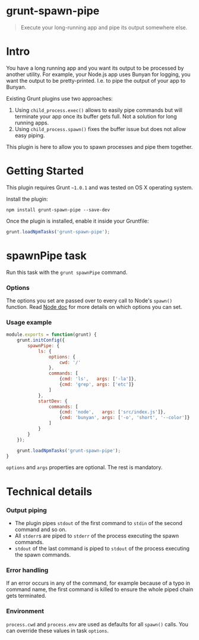 # grunt-spawn-pipe

> Execute your long-running app and pipe its output somewhere else.

# Intro

You have a long running app and you want its output to be processed by another utility.
For example, your Node.js app uses Bunyan for logging, you want the output to be pretty-printed. I.e. to pipe the output of your app to Bunyan.

Existing Grunt plugins use two approaches:

1. Using `child_process.exec()` allows to easily pipe commands but will terminate your app once its buffer gets full. Not a solution for long running apps.
2. Using `child_process.spawn()` fixes the buffer issue but does not allow easy piping.

This plugin is here to allow you to spawn processes and pipe them together.

# Getting Started

This plugin requires Grunt `~1.0.1` and was tested on OS X operating system.

Install the plugin:

```
npm install grunt-spawn-pipe --save-dev
```

Once the plugin is installed, enable it inside your Gruntfile:

```js
grunt.loadNpmTasks('grunt-spawn-pipe');
```

# spawnPipe task

Run this task with the `grunt spawnPipe` command.

### Options

The options you set are passed over to every call to Node's `spawn()` function.
Read [Node doc](https://nodejs.org/api/child_process.html#child_process_child_process_spawn_command_args_options) for more details on which options you can set.

### Usage example

```js
module.exports = function(grunt) {
    grunt.initConfig({
        spawnPipe: {
            ls: {
                options: {
                    cwd: '/'
                },
                commands: [
                    {cmd: 'ls',   args: ['-la']},
                    {cmd: 'grep', args: ['etc']}
                ]
            },
            startDev: {
                commands: [
                    {cmd: 'node',   args: ['src/index.js']},
                    {cmd: 'bunyan', args: ['-o', 'short', '--color']}
                ]
            }
        }
    });

    grunt.loadNpmTasks('grunt-spawn-pipe');
}
```

`options` and `args` properties are optional. The rest is mandatory.

# Technical details

### Output piping

* The plugin pipes `stdout` of the first command to `stdin` of the second command and so on.
* All `stderr`s are piped to `stderr` of the process executing the spawn commands.
* `stdout` of the last command is piped to `stdout` of the process executing the spawn commands.

### Error handling

If an error occurs in any of the command, for example because of a typo in command name, the first command is killed to ensure the whole piped chain gets terminated.

### Environment

`process.cwd` and `process.env` are used as defaults for all `spawn()` calls. You can override these values in task `options`.
